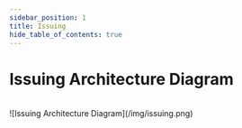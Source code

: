 ```yaml
---
sidebar_position: 1
title: Issuing
hide_table_of_contents: true
---
```


# Issuing Architecture Diagram

<br />
![Issuing Architecture Diagram](/img/issuing.png)
<br />